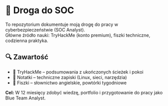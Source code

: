 # 🚀 Droga do SOC

To repozytorium dokumentuje moją drogę do pracy w cyberbezpieczeństwie (SOC Analyst).  
Główne źródło nauki: TryHackMe (konto premium), fiszki techniczne, codzienna praktyka.

## 🔍 Zawartość
- 📂 TryHackMe – podsumowania z ukończonych ścieżek i pokoi
- 📂 Notatki – techniczne zapiski (Linux, sieci, narzędzia)
- 📂 Fiszki – słownictwo angielskie, powtórki tygodniowe

**Cel:** W 12 miesięcy zdobyć wiedzę, portfolio i przygotowanie do pracy jako Blue Team Analyst.
